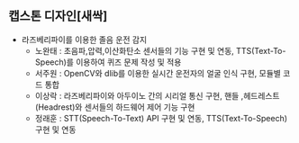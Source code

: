 ## 캡스톤 디자인[새싹]
* 라즈베리파이를 이용한 졸음 운전 감지
  - 노완태 : 초음파,압력,이산화탄소 센서들의 기능 구현 및 연동, TTS(Text-To-Speech)를 이용하여 퀴즈 문제 작성 및 적용
  - 서주원 : OpenCV와 dlib를 이용한 실시간 운전자의 얼굴 인식 구현, 모듈별 코드 통합
  - 이상락 : 라즈베리파이와 아두이노 간의 시리얼 통신 구현, 핸들 ,헤드레스트(Headrest)와 센서들의 하드웨어 제어 기능 구현
  - 정래훈 : STT(Speech-To-Text) API 구현 및 연동, TTS(Text-To-Speech) 구현 및 연동
